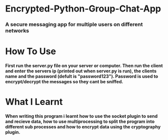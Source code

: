 # Encrypted-Python-Group-Chat-App
### A secure messaging app for multiple users on different networks
# How To Use
#### First run the server.py file on your server or computer. Then run the client and enter the servers ip (printed out when server.py is run), the clients name and the password (defult is "password123"). Password is used to encrypt/decrypt the messages so they cant be sniffed.
# What I Learnt
#### When writing this program i learnt how to use the socket plugin to send and recieve data, how to use multiprocessing to split the program into different sub processes and how to encrypt data using the cryptography plugin.

